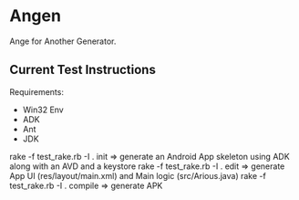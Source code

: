 # Angen
Ange for Another Generator. 


Current Test Instructions
-------------
Requirements:
* Win32 Env
* ADK
* Ant
* JDK

rake -f test_rake.rb -I . init
=> generate an Android App skeleton using ADK along with an AVD and a keystore
rake -f test_rake.rb -I . edit
=> generate App UI (res/layout/main.xml) and Main logic (src/Arious.java)
rake -f test_rake.rb -I . compile
=> generate APK



